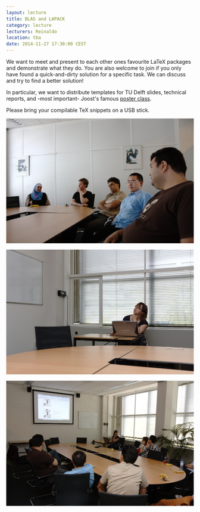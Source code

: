 ```yaml
---
layout: lecture
title: BLAS and LAPACK
category: lecture
lecturers: Reinaldo
location: tba
date: 2014-11-27 17:30:00 CEST
---
```


We want to meet and present to each other ones favourite LaTeX packages and demonstrate what they do. You are also welcome to join if you only have found a quick-and-dirty solution for a specific task. We can discuss and try to find a better solution!

In particular, we want to distribute templates for TU Delft slides, technical reports, and -most important- Joost's famous [poster class].

Please bring your compilable TeX snippets on a USB stick.

[poster class]: https://github.com/joostvanzwieten/tudelft-poster

![photo of presentation](/images/2014-04-29-LaTeX/0001.jpg)

![photo of presentation](/images/2014-04-29-LaTeX/0002.jpg)

![photo of presentation](/images/2014-04-29-LaTeX/0003.jpg)

